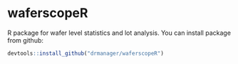 # waferscopeR

R package for wafer level statistics and lot analysis. You can install package from github:

```r
devtools::install_github("drmanager/waferscopeR")
```

